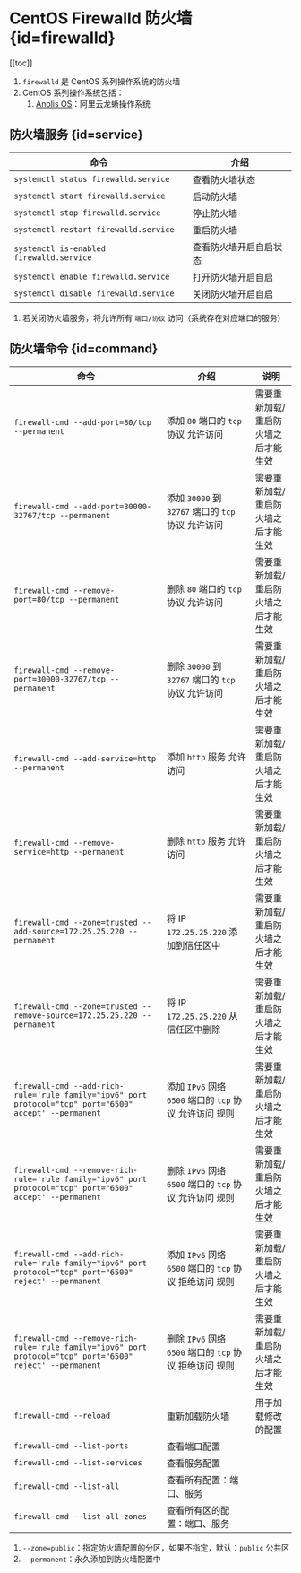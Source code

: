 # CentOS Firewalld 防火墙 {id=firewalld}

[[toc]]

1. `firewalld` 是 CentOS 系列操作系统的防火墙
2. CentOS 系列操作系统包括：
    1. [Anolis OS](https://openanolis.cn/)：阿里云龙蜥操作系统

## 防火墙服务 {id=service}

| 命令                                       | 介绍          |
|------------------------------------------|-------------|
| `systemctl status firewalld.service`     | 查看防火墙状态     |
| `systemctl start firewalld.service`      | 启动防火墙       |
| `systemctl stop firewalld.service`       | 停止防火墙       |
| `systemctl restart firewalld.service`    | 重启防火墙       |
| `systemctl is-enabled firewalld.service` | 查看防火墙开启自启状态 |
| `systemctl enable firewalld.service`     | 打开防火墙开启自启   |
| `systemctl disable firewalld.service`    | 关闭防火墙开启自启   |

1. 若关闭防火墙服务，将允许所有 `端口/协议` 访问（系统存在对应端口的服务）

## 防火墙命令 {id=command}

| 命令                                                                                                        | 介绍                                       | 说明                 |
|-----------------------------------------------------------------------------------------------------------|------------------------------------------|--------------------|
| `firewall-cmd --add-port=80/tcp --permanent`                                                              | 添加 `80` 端口的 `tcp` 协议 允许访问                | 需要重新加载/重启防火墙之后才能生效 |
| `firewall-cmd --add-port=30000-32767/tcp --permanent`                                                     | 添加 `30000` 到 `32767` 端口的 `tcp` 协议 允许访问   | 需要重新加载/重启防火墙之后才能生效 |
| `firewall-cmd --remove-port=80/tcp --permanent`                                                           | 删除 `80` 端口的 `tcp` 协议 允许访问                | 需要重新加载/重启防火墙之后才能生效 |
| `firewall-cmd --remove-port=30000-32767/tcp --permanent`                                                  | 删除 `30000` 到 `32767` 端口的 `tcp` 协议 允许访问   | 需要重新加载/重启防火墙之后才能生效 |
| `firewall-cmd --add-service=http --permanent`                                                             | 添加 `http` 服务 允许访问                        | 需要重新加载/重启防火墙之后才能生效 |
| `firewall-cmd --remove-service=http --permanent`                                                          | 删除 `http` 服务 允许访问                        | 需要重新加载/重启防火墙之后才能生效 |
| `firewall-cmd --zone=trusted --add-source=172.25.25.220 --permanent`                                      | 将 IP `172.25.25.220` 添加到信任区中             | 需要重新加载/重启防火墙之后才能生效 |
| `firewall-cmd --zone=trusted --remove-source=172.25.25.220 --permanent`                                   | 将 IP `172.25.25.220` 从信任区中删除             | 需要重新加载/重启防火墙之后才能生效 |
| `firewall-cmd --add-rich-rule='rule family="ipv6" port protocol="tcp" port="6500" accept' --permanent`    | 添加 `IPv6` 网络 `6500` 端口的 `tcp` 协议 允许访问 规则 | 需要重新加载/重启防火墙之后才能生效 |
| `firewall-cmd --remove-rich-rule='rule family="ipv6" port protocol="tcp" port="6500" accept' --permanent` | 删除 `IPv6` 网络 `6500` 端口的 `tcp` 协议 允许访问 规则 | 需要重新加载/重启防火墙之后才能生效 |
| `firewall-cmd --add-rich-rule='rule family="ipv6" port protocol="tcp" port="6500" reject' --permanent`    | 添加 `IPv6` 网络 `6500` 端口的 `tcp` 协议 拒绝访问 规则 | 需要重新加载/重启防火墙之后才能生效 |
| `firewall-cmd --remove-rich-rule='rule family="ipv6" port protocol="tcp" port="6500" reject' --permanent` | 删除 `IPv6` 网络 `6500` 端口的 `tcp` 协议 拒绝访问 规则 | 需要重新加载/重启防火墙之后才能生效 |
| `firewall-cmd --reload`                                                                                   | 重新加载防火墙                                  | 用于加载修改的配置          |
| `firewall-cmd --list-ports`                                                                               | 查看端口配置                                   |                    |
| `firewall-cmd --list-services`                                                                            | 查看服务配置                                   |                    |
| `firewall-cmd --list-all`                                                                                 | 查看所有配置：端口、服务                             |                    |
| `firewall-cmd --list-all-zones`                                                                           | 查看所有区的配置：端口、服务                           |                    |

1. `--zone=public`：指定防火墙配置的分区，如果不指定，默认：`public` 公共区
2. `--permanent`：永久添加到防火墙配置中


<style>

._blog_firewalld #service + table  tr th:nth-child(1), 
._blog_firewalld #service + table tr td:nth-child(1) {
    min-width: 290px;
}

._blog_firewalld #service + table tr th:nth-child(2), 
._blog_firewalld #service + table tr td:nth-child(2) {
    min-width: 175px;
}

._blog_firewalld #command + table tr th:nth-child(1), 
._blog_firewalld #command + table tr td:nth-child(1) {
    min-width: 725px;
}

._blog_firewalld #command + table tr th:nth-child(2), 
._blog_firewalld #command + table tr td:nth-child(2) {
    min-width: 375px;
}

._blog_firewalld #command + table tr th:nth-child(3), 
._blog_firewalld #command + table tr td:nth-child(3) {
    min-width: 265px;
}
</style>
